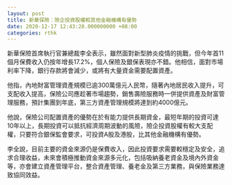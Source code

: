 ```yaml
---
layout: post
title: 新華保險：險企投資股權較其他金融機構有優勢
date: 2020-12-17 12:43:28.000000000 +08:00
categories: rthk
---
```


新華保險首席執行官兼總裁李全表示，雖然面對新型肺炎疫情的挑戰，但今年首11個月保費收入仍按年增長17.2%，個人保險及銀保表現亦不錯。他相信，面對市場利率下降，銀行存款將會減少，或將有大量資金需要配置資產。

他指，內地財富管理資產規模已逾300萬億元人民幣，隨著內地居民收入提升，可支配收入提高，保險公司應趁著市場趨勢，銷售壽險服務時一併提供資產及財富管理服務，預計集團到年底，第三方資產管理規模將達到約4000億元。

他說，保險公司配置資產的優勢在於有能力提供長期資金，最短年期的投資可達10年以上，長期投資可以抵抗經濟周期波動的風險，險企投資股權有較大支配權，只要符合銀保監會要求，可投資A股及港股，比其他金融機構有優勢。

李全說，目前主要的資金來源仍是保費收入，因此投資要求需要較穩定及安全，追求合理收益，未來會積極推動資金來源多元化，包括吸納養老資金及境內外資金等，亦會建立資產管理平台，整合資產管理、養老金及第三方業務，與保險業務達致協同效益。
